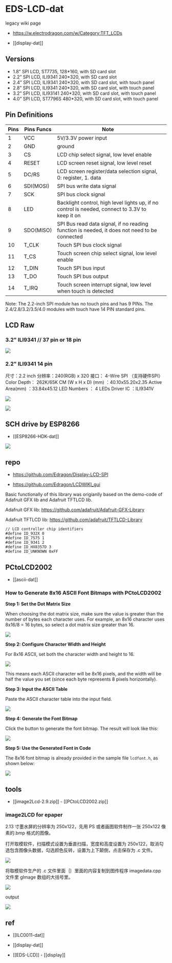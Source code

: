 # EDS-LCD-dat

legacy wiki page 
- https://w.electrodragon.com/w/Category:TFT_LCDs

- [[display-dat]]

## Versions 

- 1.8” SPI LCD, ST7735, 128*160, with SD card slot
- 2.2” SPI LCD, ILI9341 240*320, with SD card slot
- 2.4” SPI LCD, ILI9341 240*320,  with SD card slot, with touch panel
- 2.8” SPI LCD, ILI9341 240*320, with SD card slot, with touch panel
- 3.2” SPI LCD, ILI93141 240*320, with SD card slot, with touch panel
- 4.0” SPI LCD, ST7796S 480*320, with SD card slot, with touch panel


## Pin Definitions 

| Pins | Pins Funcs | Note                                                                                            |     |
| ---- | ---------- | ----------------------------------------------------------------------------------------------- | --- |
| 1    | VCC        | 5V/3.3V power input                                                                             |
| 2    | GND        | ground                                                                                          |
| 3    | CS         | LCD chip select signal, low level enable                                                        |
| 4    | RESET      | LCD screen reset signal, low level reset                                                        |
| 5    | DC/RS      | LCD screen register/data selection signal, 0: register, 1. data                                 |
| 6    | SDI(MOSI)  | SPI bus write data signal                                                                       |
| 7    | SCK        | SPI bus clock signal                                                                            |
| 8    | LED        | Backlight control, high level lights up, if no control is needed, connect to 3.3V to keep it on |
| 9    | SDO(MISO)  | SPI Bus read data signal, if no reading function is needed, it does not need to be connected    |
| 10   | T_CLK      | Touch SPI bus clock signal                                                                      |
| 11   | T_CS       | Touch screen chip select signal, low level enable                                               |
| 12   | T_DIN      | Touch SPI bus input                                                                             |
| 13   | T_DO       | Touch SPI bus output                                                                            |
| 14   | T_IRQ      | Touch screen interrupt signal, low level when touch is detected                                 |

Note: The 2.2-inch SPI module has no touch pins and has 9 PINs. The 2.4/2.8/3.2/3.5/4.0 modules with touch have 14 PIN standard pins.


## LCD Raw 

### 3.2" ILI9341 // 37 pin or 18 pin 

![](2025-08-09-18-03-17.png)

### 2.2" ILI9341 14 pin 

尺寸：2.2 inch
分辨率：240(RGB) x 320 
接口： 4-Wire SPI （支持硬件SPI）
Color Depth： 262K/65K
CM (W x H x D) (mm) ：40.10x55.20x2.35
Active Area(mm) ：33.84x45.12
LED Numbers ： 4 LEDs 
Driver IC ：ILI9341V

![](2025-08-09-18-05-42.png)


![](2025-08-09-18-04-58.png)


## SCH drive by ESP8266

- [[ESP8266-HDK-dat]]

![](2025-08-19-12-26-54.png)




## repo 

- https://github.com/Edragon/Display-LCD-SPI

- https://github.com/Edragon/LCDWIKI_gui

Basic functionally of this library was origianlly based on the demo-code of Adafruit GFX lib and Adafruit TFTLCD lib.  

Adafruit GFX lib: https://github.com/adafruit/Adafruit-GFX-Library

Adafruit TFTLCD lib: https://github.com/adafruit/TFTLCD-Library

    // LCD controller chip identifiers
    #define ID_932X 0
    #define ID_7575 1
    #define ID_9341 2
    #define ID_HX8357D 3
    #define ID_UNKNOWN 0xFF


## PCtoLCD2002 

- [[ascii-dat]]

### How to Generate 8x16 ASCII Font Bitmaps with PCtoLCD2002

**Step 1: Set the Dot Matrix Size**

When choosing the dot matrix size, make sure the value is greater than the number of bytes each character uses. For example, an 8x16 character uses 8x16/8 = 16 bytes, so select a dot matrix size greater than 16.

![](2025-08-19-13-07-31.png)

**Step 2: Configure Character Width and Height**

For 8x16 ASCII, set both the character width and height to 16.

![](2025-08-19-13-07-54.png)

This means each ASCII character will be 8x16 pixels, and the width will be half the value you set (since each byte represents 8 pixels horizontally).

**Step 3: Input the ASCII Table**

Paste the ASCII character table into the input field.

![](2025-08-19-13-08-04.png)

**Step 4: Generate the Font Bitmap**

Click the button to generate the font bitmap. The result will look like this:

![](2025-08-19-13-08-39.png)

**Step 5: Use the Generated Font in Code**

The 8x16 font bitmap is already provided in the sample file `lcdfont.h`, as shown below:

![](2025-08-19-13-08-54.png)


## tools 

- [[image2Lcd-2.9.zip]] - [[PCtoLCD2002.zip]]


### image2LCD for epaper 

2.13 寸墨水屏的分辨率为 250x122，先用 PS 或者画图软件制作一张 250x122 像素的.bmp 格式的图像。

打开取模软件，扫描模式设置为垂直扫描，宽度和高度设置为 250x122，取消勾选包含图像头数据，勾选颜色反转，设置为上下颠倒，点击保存为 .c 文件。

![](2025-08-19-15-28-01.png)

将取模软件生产的 .c 文件里面｛｝里面的内容复制到图传程序 imagedata.cpp 文件里 gImage 数组的大括号里。

![](2025-08-19-15-28-27.png)

output 

![](qumo-1.gif)

## ref

- [[ILC0011-dat]]

- [[display-dat]]



- [[EDS-LCD]] - [[display]]

